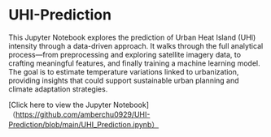 # UHI-Prediction
This Jupyter Notebook explores the prediction of Urban Heat Island (UHI) intensity through a data-driven approach. It walks through the full analytical process—from preprocessing and exploring satellite imagery data, to crafting meaningful features, and finally training a machine learning model. The goal is to estimate temperature variations linked to urbanization, providing insights that could support sustainable urban planning and climate adaptation strategies.

[Click here to view the Jupyter Notebook] （https://github.com/amberchu0929/UHI-Prediction/blob/main/UHI_Prediction.ipynb）
